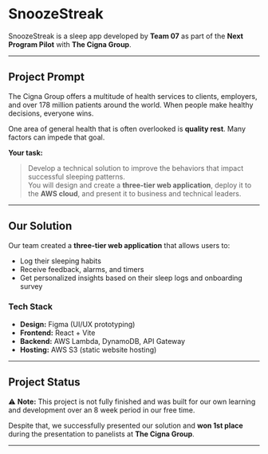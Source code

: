 # SnoozeStreak

SnoozeStreak is a sleep app developed by **Team 07** as part of the **Next Program Pilot** with **The Cigna Group**.  

---

## Project Prompt  

The Cigna Group offers a multitude of health services to clients, employers, and over 178 million patients around the world. When people make healthy decisions, everyone wins.  

One area of general health that is often overlooked is **quality rest**. Many factors can impede that goal.  

**Your task:**  
> Develop a technical solution to improve the behaviors that impact successful sleeping patterns.  
> You will design and create a **three-tier web application**, deploy it to the **AWS cloud**, and present it to business and technical leaders.  

---

## Our Solution  

Our team created a **three-tier web application** that allows users to:  
- Log their sleeping habits  
- Receive feedback, alarms, and timers  
- Get personalized insights based on their sleep logs and onboarding survey  

### Tech Stack  
- **Design:** Figma (UI/UX prototyping)  
- **Frontend:** React + Vite
- **Backend:** AWS Lambda, DynamoDB, API Gateway  
- **Hosting:** AWS S3 (static website hosting)  

---

## Project Status  

⚠️ **Note:** This project is not fully finished and was built for our own learning and development over an 8 week period in our free time.

Despite that, we successfully presented our solution and **won 1st place** during the presentation to panelists at **The Cigna Group**.  

---
